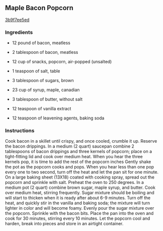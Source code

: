 ## Maple Bacon Popcorn

[3b9f7ee5ed](http://www.food.com/recipe/maple-bacon-popcorn-488223)

### Ingredients

 - 12 pound of bacon, meatless

 - 2 tablespoon of bacon, meatless

 - 12 cup of snacks, popcorn, air-popped (unsalted)

 - 1 teaspoon of salt, table

 - 3 tablespoon of sugars, brown

 - 23 cup of syrup, maple, canadian

 - 3 tablespoon of butter, without salt

 - 12 teaspoon of vanilla extract

 - 12 teaspoon of leavening agents, baking soda

### Instructions

Cook bacon in a skillet until crispy, and once cooled, crumble it up. Reserve the bacon drippings. In a medium (2 quart) saucepan combine 2 tablespoons of bacon drippings and three kernels of popcorn; place on a tight-fitting lid and cook over medium heat. When you hear the three kernels pop, it is time to add the rest of the popcorn inches Gently shake the pot as the popcorn cooks and pops. When you hear less than one pop every one to two second, turn off the heat and let the pan sit for one minute. On a large baking sheet (13X18) coated with cooking spray, spread out the popcorn and sprinkle with salt. Preheat the oven to 250 degrees. In a medium pot (2 quart) combine brown sugar, maple syrup, and butter. Cook over medium heat, stirring frequently. Sugar mixture should be boiling and will start to thicken when it is ready after about 6-9 minutes. Turn off the heat, and quickly stir in the vanilla and baking soda; the mixture will turn lighter in color and will become foamy. Evenly pour the sugar mixture over the popcorn. Sprinkle with the bacon bits. Place the pan into the oven and cook for 30 minutes, stirring every 10 minutes. Let the popcorn cool and harden, break into pieces and store in an airtight container.